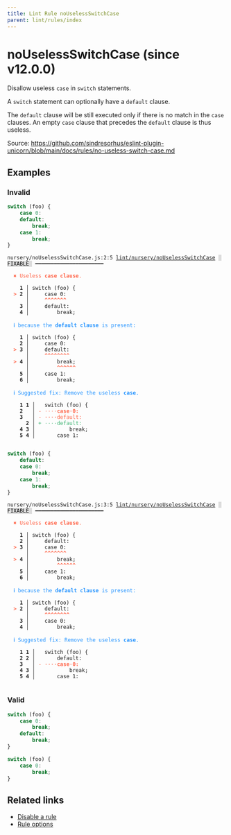 ```yaml
---
title: Lint Rule noUselessSwitchCase
parent: lint/rules/index
---
```


# noUselessSwitchCase (since v12.0.0)

Disallow useless `case` in `switch` statements.

A `switch` statement can optionally have a `default` clause.

The `default` clause will be still executed only if there is no match in the `case` clauses.
An empty `case` clause that precedes the `default` clause is thus useless.

Source: https://github.com/sindresorhus/eslint-plugin-unicorn/blob/main/docs/rules/no-useless-switch-case.md

## Examples

### Invalid

```jsx
switch (foo) {
    case 0:
    default:
        break;
    case 1:
        break;
}
```

<pre class="language-text"><code class="language-text">nursery/noUselessSwitchCase.js:2:5 <a href="https://docs.rome.tools/lint/rules/noUselessSwitchCase">lint/nursery/noUselessSwitchCase</a> <span style="color: #000; background-color: #ddd;"> FIXABLE </span> ━━━━━━━━━━━━━━━━━━━━━━

<strong><span style="color: Tomato;">  </span></strong><strong><span style="color: Tomato;">✖</span></strong> <span style="color: Tomato;">Useless </span><span style="color: Tomato;"><strong>case clause</strong></span><span style="color: Tomato;">.</span>
  
    <strong>1 │ </strong>switch (foo) {
<strong><span style="color: Tomato;">  </span></strong><strong><span style="color: Tomato;">&gt;</span></strong> <strong>2 │ </strong>    case 0:
   <strong>   │ </strong>    <strong><span style="color: Tomato;">^</span></strong><strong><span style="color: Tomato;">^</span></strong><strong><span style="color: Tomato;">^</span></strong><strong><span style="color: Tomato;">^</span></strong><strong><span style="color: Tomato;">^</span></strong><strong><span style="color: Tomato;">^</span></strong><strong><span style="color: Tomato;">^</span></strong>
    <strong>3 │ </strong>    default:
    <strong>4 │ </strong>        break;
  
<strong><span style="color: rgb(38, 148, 255);">  </span></strong><strong><span style="color: rgb(38, 148, 255);">ℹ</span></strong> <span style="color: rgb(38, 148, 255);">because the </span><span style="color: rgb(38, 148, 255);"><strong>default clause</strong></span><span style="color: rgb(38, 148, 255);"> is present:</span>
  
    <strong>1 │ </strong>switch (foo) {
    <strong>2 │ </strong>    case 0:
<strong><span style="color: Tomato;">  </span></strong><strong><span style="color: Tomato;">&gt;</span></strong> <strong>3 │ </strong>    default:
   <strong>   │ </strong>    <strong><span style="color: Tomato;">^</span></strong><strong><span style="color: Tomato;">^</span></strong><strong><span style="color: Tomato;">^</span></strong><strong><span style="color: Tomato;">^</span></strong><strong><span style="color: Tomato;">^</span></strong><strong><span style="color: Tomato;">^</span></strong><strong><span style="color: Tomato;">^</span></strong><strong><span style="color: Tomato;">^</span></strong>
<strong><span style="color: Tomato;">  </span></strong><strong><span style="color: Tomato;">&gt;</span></strong> <strong>4 │ </strong>        break;
   <strong>   │ </strong>        <strong><span style="color: Tomato;">^</span></strong><strong><span style="color: Tomato;">^</span></strong><strong><span style="color: Tomato;">^</span></strong><strong><span style="color: Tomato;">^</span></strong><strong><span style="color: Tomato;">^</span></strong><strong><span style="color: Tomato;">^</span></strong>
    <strong>5 │ </strong>    case 1:
    <strong>6 │ </strong>        break;
  
<strong><span style="color: rgb(38, 148, 255);">  </span></strong><strong><span style="color: rgb(38, 148, 255);">ℹ</span></strong> <span style="color: rgb(38, 148, 255);">Suggested fix</span><span style="color: rgb(38, 148, 255);">: </span><span style="color: rgb(38, 148, 255);">Remove the useless </span><span style="color: rgb(38, 148, 255);"><strong>case</strong></span><span style="color: rgb(38, 148, 255);">.</span>
  
    <strong>1</strong> <strong>1</strong><strong> │ </strong>  switch (foo) {
    <strong>2</strong>  <strong> │ </strong><span style="color: Tomato;">-</span> <span style="color: Tomato;"><span style="opacity: 0.8;">·</span></span><span style="color: Tomato;"><span style="opacity: 0.8;">·</span></span><span style="color: Tomato;"><span style="opacity: 0.8;">·</span></span><span style="color: Tomato;"><span style="opacity: 0.8;">·</span></span><span style="color: Tomato;"><strong>c</strong></span><span style="color: Tomato;"><strong>a</strong></span><span style="color: Tomato;"><strong>s</strong></span><span style="color: Tomato;"><strong>e</strong></span><span style="color: Tomato;"><span style="opacity: 0.8;"><strong>·</strong></span></span><span style="color: Tomato;"><strong>0</strong></span><span style="color: Tomato;"><strong>:</strong></span>
    <strong>3</strong>  <strong> │ </strong><span style="color: Tomato;">-</span> <span style="color: Tomato;"><span style="opacity: 0.8;"><strong>·</strong></span></span><span style="color: Tomato;"><span style="opacity: 0.8;"><strong>·</strong></span></span><span style="color: Tomato;"><span style="opacity: 0.8;"><strong>·</strong></span></span><span style="color: Tomato;"><span style="opacity: 0.8;"><strong>·</strong></span></span><span style="color: Tomato;">d</span><span style="color: Tomato;">e</span><span style="color: Tomato;">f</span><span style="color: Tomato;">a</span><span style="color: Tomato;">u</span><span style="color: Tomato;">l</span><span style="color: Tomato;">t</span><span style="color: Tomato;">:</span>
      <strong>2</strong><strong> │ </strong><span style="color: MediumSeaGreen;">+</span> <span style="color: MediumSeaGreen;"><span style="opacity: 0.8;">·</span></span><span style="color: MediumSeaGreen;"><span style="opacity: 0.8;">·</span></span><span style="color: MediumSeaGreen;"><span style="opacity: 0.8;">·</span></span><span style="color: MediumSeaGreen;"><span style="opacity: 0.8;">·</span></span><span style="color: MediumSeaGreen;">d</span><span style="color: MediumSeaGreen;">e</span><span style="color: MediumSeaGreen;">f</span><span style="color: MediumSeaGreen;">a</span><span style="color: MediumSeaGreen;">u</span><span style="color: MediumSeaGreen;">l</span><span style="color: MediumSeaGreen;">t</span><span style="color: MediumSeaGreen;">:</span>
    <strong>4</strong> <strong>3</strong><strong> │ </strong>          break;
    <strong>5</strong> <strong>4</strong><strong> │ </strong>      case 1:
  
</code></pre>

```jsx
switch (foo) {
    default:
    case 0:
        break;
    case 1:
        break;
}
```

<pre class="language-text"><code class="language-text">nursery/noUselessSwitchCase.js:3:5 <a href="https://docs.rome.tools/lint/rules/noUselessSwitchCase">lint/nursery/noUselessSwitchCase</a> <span style="color: #000; background-color: #ddd;"> FIXABLE </span> ━━━━━━━━━━━━━━━━━━━━━━

<strong><span style="color: Tomato;">  </span></strong><strong><span style="color: Tomato;">✖</span></strong> <span style="color: Tomato;">Useless </span><span style="color: Tomato;"><strong>case clause</strong></span><span style="color: Tomato;">.</span>
  
    <strong>1 │ </strong>switch (foo) {
    <strong>2 │ </strong>    default:
<strong><span style="color: Tomato;">  </span></strong><strong><span style="color: Tomato;">&gt;</span></strong> <strong>3 │ </strong>    case 0:
   <strong>   │ </strong>    <strong><span style="color: Tomato;">^</span></strong><strong><span style="color: Tomato;">^</span></strong><strong><span style="color: Tomato;">^</span></strong><strong><span style="color: Tomato;">^</span></strong><strong><span style="color: Tomato;">^</span></strong><strong><span style="color: Tomato;">^</span></strong><strong><span style="color: Tomato;">^</span></strong>
<strong><span style="color: Tomato;">  </span></strong><strong><span style="color: Tomato;">&gt;</span></strong> <strong>4 │ </strong>        break;
   <strong>   │ </strong>        <strong><span style="color: Tomato;">^</span></strong><strong><span style="color: Tomato;">^</span></strong><strong><span style="color: Tomato;">^</span></strong><strong><span style="color: Tomato;">^</span></strong><strong><span style="color: Tomato;">^</span></strong><strong><span style="color: Tomato;">^</span></strong>
    <strong>5 │ </strong>    case 1:
    <strong>6 │ </strong>        break;
  
<strong><span style="color: rgb(38, 148, 255);">  </span></strong><strong><span style="color: rgb(38, 148, 255);">ℹ</span></strong> <span style="color: rgb(38, 148, 255);">because the </span><span style="color: rgb(38, 148, 255);"><strong>default clause</strong></span><span style="color: rgb(38, 148, 255);"> is present:</span>
  
    <strong>1 │ </strong>switch (foo) {
<strong><span style="color: Tomato;">  </span></strong><strong><span style="color: Tomato;">&gt;</span></strong> <strong>2 │ </strong>    default:
   <strong>   │ </strong>    <strong><span style="color: Tomato;">^</span></strong><strong><span style="color: Tomato;">^</span></strong><strong><span style="color: Tomato;">^</span></strong><strong><span style="color: Tomato;">^</span></strong><strong><span style="color: Tomato;">^</span></strong><strong><span style="color: Tomato;">^</span></strong><strong><span style="color: Tomato;">^</span></strong><strong><span style="color: Tomato;">^</span></strong>
    <strong>3 │ </strong>    case 0:
    <strong>4 │ </strong>        break;
  
<strong><span style="color: rgb(38, 148, 255);">  </span></strong><strong><span style="color: rgb(38, 148, 255);">ℹ</span></strong> <span style="color: rgb(38, 148, 255);">Suggested fix</span><span style="color: rgb(38, 148, 255);">: </span><span style="color: rgb(38, 148, 255);">Remove the useless </span><span style="color: rgb(38, 148, 255);"><strong>case</strong></span><span style="color: rgb(38, 148, 255);">.</span>
  
    <strong>1</strong> <strong>1</strong><strong> │ </strong>  switch (foo) {
    <strong>2</strong> <strong>2</strong><strong> │ </strong>      default:
    <strong>3</strong>  <strong> │ </strong><span style="color: Tomato;">-</span> <span style="color: Tomato;"><span style="opacity: 0.8;"><strong>·</strong></span></span><span style="color: Tomato;"><span style="opacity: 0.8;"><strong>·</strong></span></span><span style="color: Tomato;"><span style="opacity: 0.8;"><strong>·</strong></span></span><span style="color: Tomato;"><span style="opacity: 0.8;"><strong>·</strong></span></span><span style="color: Tomato;"><strong>c</strong></span><span style="color: Tomato;"><strong>a</strong></span><span style="color: Tomato;"><strong>s</strong></span><span style="color: Tomato;"><strong>e</strong></span><span style="color: Tomato;"><span style="opacity: 0.8;"><strong>·</strong></span></span><span style="color: Tomato;"><strong>0</strong></span><span style="color: Tomato;"><strong>:</strong></span>
    <strong>4</strong> <strong>3</strong><strong> │ </strong>          break;
    <strong>5</strong> <strong>4</strong><strong> │ </strong>      case 1:
  
</code></pre>

### Valid

```jsx
switch (foo) {
    case 0:
        break;
    default:
        break;
}
```

```jsx
switch (foo) {
    case 0:
        break;
}
```

## Related links

- [Disable a rule](/linter/#disable-a-lint-rule)
- [Rule options](/linter/#rule-options)

